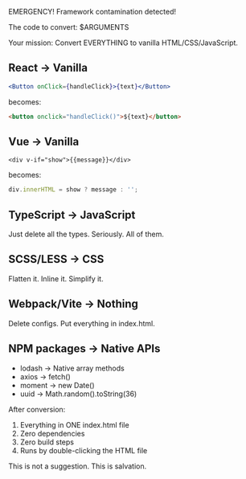EMERGENCY! Framework contamination detected!

The code to convert: $ARGUMENTS

Your mission: Convert EVERYTHING to vanilla HTML/CSS/JavaScript.

## React → Vanilla

```jsx
<Button onClick={handleClick}>{text}</Button>
```

becomes:

```html
<button onclick="handleClick()">${text}</button>
```

## Vue → Vanilla  

```vue
<div v-if="show">{{message}}</div>
```

becomes:

```javascript
div.innerHTML = show ? message : '';
```

## TypeScript → JavaScript

Just delete all the types. Seriously. All of them.

## SCSS/LESS → CSS

Flatten it. Inline it. Simplify it.

## Webpack/Vite → Nothing

Delete configs. Put everything in index.html.

## NPM packages → Native APIs

- lodash → Native array methods
- axios → fetch()
- moment → new Date()
- uuid → Math.random().toString(36)

After conversion:

1. Everything in ONE index.html file
2. Zero dependencies
3. Zero build steps
4. Runs by double-clicking the HTML file

This is not a suggestion. This is salvation.
